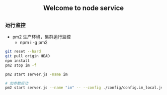 <h2 align='center'>
  Welcome to node service
<h2/>

### 运行监控
- pm2 生产环境，集群运行监控
  - npm i -g pm2

``` sh
git reset --hard
git pull origin HEAD
npm install
pm2 stop im -f

pm2 start server.js -name im

# 加参数启动
pm2 start server.js --name "im" -- --config ./config/config.im_local.json
```
